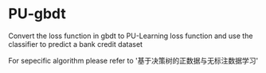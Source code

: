 # PU-gbdt
Convert the loss function in gbdt to PU-Learning loss function and use the classifier to predict a bank credit dataset

For sepecific algorithm please refer to '基于决策树的正数据与无标注数据学习'
